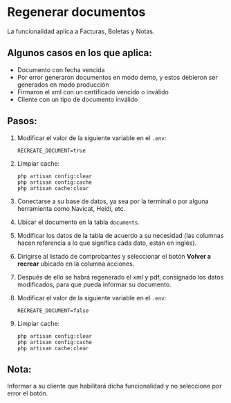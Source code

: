 # Regenerar documentos

La funcionalidad aplica a Facturas, Boletas y Notas.

## Algunos casos en los que aplica:

- Documento con fecha vencida
- Por error generaron documentos en modo demo, y estos debieron ser generados en modo producción
- Firmaron el xml con un certificado vencido o inválido
- Cliente con un tipo de documento inválido

## Pasos:

1. Modificar el valor de la siguiente variable en el `.env`:
    ```
    RECREATE_DOCUMENT=true
    ```

2. Limpiar cache:
    ```
    php artisan config:clear
    php artisan config:cache
    php artisan cache:clear
    ```

3. Conectarse a su base de datos, ya sea por la terminal o por alguna herramienta como Navicat, Heidi, etc.

4. Ubicar el documento en la tabla `documents`.

5. Modificar los datos de la tabla de acuerdo a su necesidad (las columnas hacen referencia a lo que significa cada dato, están en inglés).

6. Dirigirse al listado de comprobantes y seleccionar el botón **Volver a recrear** ubicado en la columna acciones.

7. Después de ello se habrá regenerado el xml y pdf, consignado los datos modificados, para que pueda informar su documento.

8. Modificar el valor de la siguiente variable en el `.env`:
    ```
    RECREATE_DOCUMENT=false
    ```

9. Limpiar cache:
    ```
    php artisan config:clear
    php artisan config:cache
    php artisan cache:clear
    ```

## Nota:
Informar a su cliente que habilitará dicha funcionalidad y no seleccione por error el botón.
